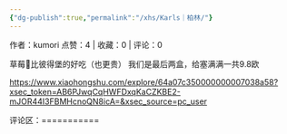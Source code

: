 ```yaml
---
{"dg-publish":true,"permalink":"/xhs/Karls｜柏林/"}
---
```


作者：kumori
点赞：4   |   收藏：0   |   评论：0

草莓🍓比彼得堡的好吃（也更贵）
我们是最后两盒，给塞满满一共9.8欧

https://www.xiaohongshu.com/explore/64a07c350000000007038a58?xsec_token=AB6PJwqCqHWFDxqKaCZKBE2-mJOR44I3FBMHcnoQN8icA=&xsec_source=pc_user

评论区：===========


